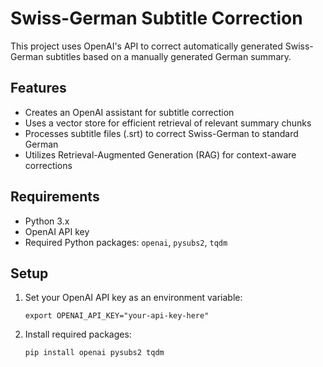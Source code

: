 # Swiss-German Subtitle Correction

This project uses OpenAI's API to correct automatically generated Swiss-German subtitles based on a manually generated German summary.

## Features

- Creates an OpenAI assistant for subtitle correction
- Uses a vector store for efficient retrieval of relevant summary chunks
- Processes subtitle files (.srt) to correct Swiss-German to standard German
- Utilizes Retrieval-Augmented Generation (RAG) for context-aware corrections

## Requirements

- Python 3.x
- OpenAI API key
- Required Python packages: `openai`, `pysubs2`, `tqdm`

## Setup

1. Set your OpenAI API key as an environment variable:
   ```
   export OPENAI_API_KEY="your-api-key-here"
   ```

2. Install required packages:
   ```
   pip install openai pysubs2 tqdm
